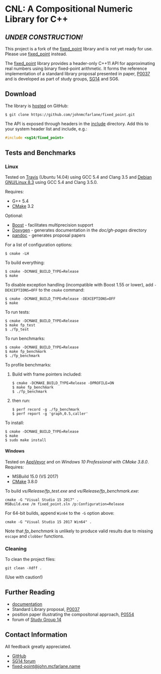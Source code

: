 # CNL: A Compositional Numeric Library for C++

## ***UNDER CONSTRUCTION!***

This project is a fork of the [fixed_point](https://github.com/johnmcfarlane/fixed_point) library
and is not yet ready for use.  Please use
[fixed_point](https://github.com/johnmcfarlane/fixed_point) 
instead.

The [fixed_point](https://github.com/johnmcfarlane/fixed_point) library provides 
a header-only C++11 API for approximating real numbers using binary fixed-point arithmetic.
It forms the reference implementation of a standard library proposal presented in paper, [P0037](http://wg21.link/p0037)
and is developed as part of study groups, [SG14](https://groups.google.com/a/isocpp.org/forum/#!forum/sg14) and SG6.

## Download

The library is [hosted](https://github.com/johnmcfarlane/fixed_point) on GitHub:

```shell
$ git clone https://github.com/johnmcfarlane/fixed_point.git
```

The API is exposed through headers in the [include](./include/) directory.
Add this to your system header list and include, e.g.:

```c++
#include <sg14/fixed_point>
```

## Tests and Benchmarks

### Linux

Tested on [Travis](https://travis-ci.org/johnmcfarlane/fixed_point) (Ubuntu 14.04) using GCC 5.4 and Clang 3.5
and [Debian GNU/Linux 8.3](https://www.debian.org/releases/stable/) using GCC 5.4 and Clang 3.5.0. 

Requires:

- G++ 5.4
- [CMake](https://cmake.org/download/) 3.2

Optional:

- [Boost](http://www.boost.org/) - facilitates multiprecision support
- [Doxygen](http://www.doxygen.org/) - generates documentation in the *doc/gh-pages* directory
- [pandoc](http://pandoc.org/) - generates proposal papers

For a list of configuration options:

```shell
$ cmake -LH
```

To build everything:

```shell
$ cmake -DCMAKE_BUILD_TYPE=Release
$ make
```

To disable exception handling (incompatible with Boost 1.55 or lower), add `-DEXCEPTIONS=OFF` to the `cmake` command:

```shell
$ cmake -DCMAKE_BUILD_TYPE=Release -DEXCEPTIONS=OFF
$ make
```

To run tests:

```shell
$ cmake -DCMAKE_BUILD_TYPE=Release
$ make fp_test
$ ./fp_test
```

To run benchmarks:

```shell
$ cmake -DCMAKE_BUILD_TYPE=Release
$ make fp_benchmark
$ ./fp_benchmark
```

To profile benchmarks:

1. Build with frame pointers included:

    ```shell
    $ cmake -DCMAKE_BUILD_TYPE=Release -DPROFILE=ON
    $ make fp_benchmark
    $ ./fp_benchmark
    ```

2. then run:

    ```shell
    $ perf record -g ./fp_benchmark
    $ perf report -g 'graph,0.5,caller'
    ```

To install:

```shell
$ cmake -DCMAKE_BUILD_TYPE=Release
$ make
$ sudo make install
```

#### Windows

Tested on [AppVeyor](https://ci.appveyor.com/project/johnmcfarlane/fixed-point/branch/master)
and on *Windows 10 Professional* with *CMake 3.8.0*. Requires:

- MSBuild 15.0 (VS 2017)
- [CMake](https://cmake.org/download/) 3.8.0

To build *vs/Release/fp_test.exe* and *vs/Release/fp_benchmark.exe*:

    cmake -G "Visual Studio 15 2017" .
    MSBuild.exe /m fixed_point.sln /p:Configuration=Release

For 64-bit builds, append `Win64` to the `-G` option above:

    cmake -G "Visual Studio 15 2017 Win64" .

Note that *fp_benchmark* is unlikely to produce valid results due to missing `escape` and `clobber` functions.

### Cleaning

To clean the project files:

    git clean -Xdff .

(Use with caution!)

## Further Reading

- [documentation](http://johnmcfarlane.github.io/fixed_point/)
- Standard Library proposal, [P0037](http://wg21.link/p0037)
- position paper illustrating the compositonal approach, [P0554](http://wg21.link/p0554)
- forum of [Study Group 14](https://groups.google.com/a/isocpp.org/forum/#!forum/sg14)

## Contact Information

All feedback greatly appreciated.

- [GitHub](https://github.com/johnmcfarlane)
- [SG14 forum](https://groups.google.com/a/isocpp.org/forum/#!forum/sg14)
- [fixed-point@john.mcfarlane.name](mailto:fixed-point@john.mcfarlane.name)
